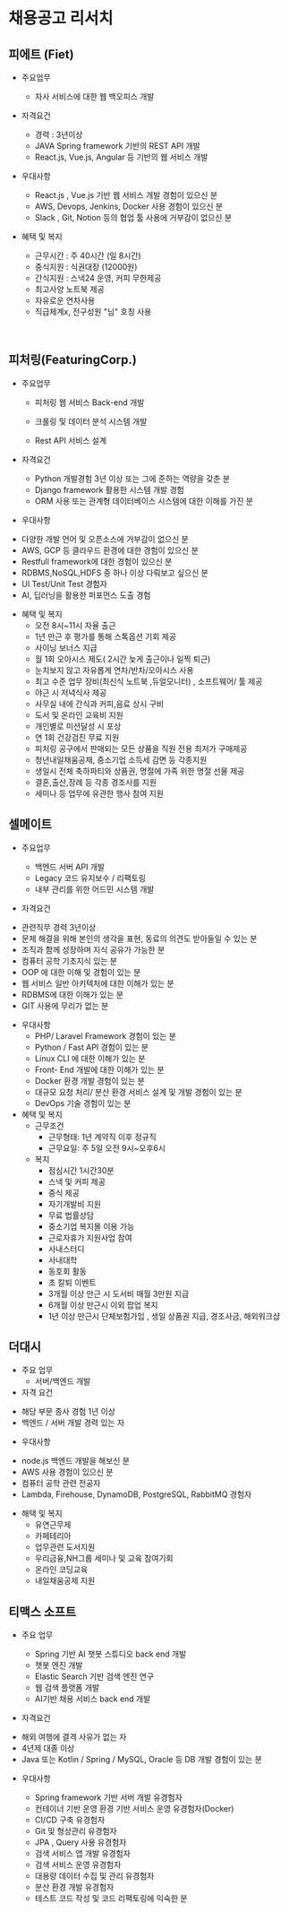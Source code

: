 # 채용공고 리서치

### 

## 피에트 (Fiet)

* 주요업무
  - 자사 서비스에 대한 웹 백오피스 개발

* 자격요건
  - 경력 : 3년이상
  - JAVA Spring framework 기반의 REST API 개발
  - React.js, Vue.js, Angular 등 기반의 웹 서비스 개발

* 우대사항
  - React.js , Vue.js 기반 웹 서비스 개발 경험이 있으신 분
  - AWS, Devops, Jenkins, Docker 사용 경험이 있으신 분
  - Slack , Git, Notion 등의 협업 툴 사용에 거부감이 없으신 분

* 혜택 및 복지
  - 근무시간 : 주 40시간 (일 8시간)
  - 중식지원 : 식권대장 (12000원)
  - 간식지원 : 스낵24 운영, 커피 무한제공
  - 최고사양 노트북 제공
  - 자유로운 연차사용 
  - 직급체계x, 전구성원 "님" 호칭 사용

​          

 ## 피처링(FeaturingCorp.)

* 주요업무 

  - 피처링 웹 서비스 Back-end 개발

  - 크롤링 및 데이터 분석 시스템 개발

  - Rest API 서비스 설계

    

* 자격요건
  - Python 개발경험 3년 이상 또는 그에 준하는 역량을 갖춘 분
  - Django framework 활용한 시스템 개발 경험
  - ORM 사용 또는 관계형 데이터베이스 시스템에 대한 이해를 가진 분
*  우대사항
  - 다양한 개발 언어 및 오픈소스에 거부감이 없으신 분
  - AWS, GCP 등 클라우드 환경에 대한 경험이 있으신 분
  - Restfull framework에 대한 경험이 있으신 분
  - RDBMS,NoSQL,HDFS 중 하나 이상 다뤄보고 싶으신 분
  - UI Test/Unit Test 경험자
  - AI, 딥러닝을 활용한 퍼포먼스 도출 경험
* 혜택 및 복지
  - 오전 8시~11시 자율 출근
  - 1년 만근 후 평가를 통해 스톡옵션 기회 제공
  - 사이닝 보너스 지급
  - 월 1회 오아시스 제도( 2시간 늦게 출근이나 일찍 퇴근)
  - 눈치보지 않고 자유롭게 연차/반차/오아시스 사용
  - 최고 수준 업무 장비(최신식 노트북 ,듀얼모니터) , 소프트웨어/ 툴 제공
  - 야근 시 저녁식사 제공
  - 사무실 내에 간식과 커피,음료 상시 구비
  - 도서 및 온라인 교육비 지원
  - 개인별로 미션달성 시 포상
  - 연 1회 건강검진 무료 지원
  - 피처링 공구에서 판매되는 모든 상품을 직원 전용 최저가 구매제공
  - 청년내일채움공채, 중소기업 소득세 감면 등 각종지원
  - 생일시 전체 축하파티와 상품권, 명절에 가족 위한 명절 선물 제공
  - 결혼,출산,장례 등 각종 경조사를 지원
  - 세미나 등 업무에 유관한 행사 참여 지원



## 셀메이트 



* 주요업무
  - 백엔드 서버 API 개발
  - Legacy 코드 유지보수 / 리팩토링
  - 내부 관리를 위한 어드민 시스템 개발  

*  자격요건
  - 관련직무 경력 3년이상
  - 문제 해결을 위해 본인의 생각을 표현, 동료의 의견도 받아들일 수 있는 분
  - 조직과 함께 성장하며 지식 공유가 가능한 분
  - 컴퓨터 공학 기초지식 있는 분
  - OOP 에 대한 이해 및 경험이 있는 분
  - 웹 서비스 일반 아키텍처에 대한 이해가 있는 분
  - RDBMS에 대한 이해가 있는 분
  - GIT 사용에 무리가 없는 분
* 우대사항
  - PHP/ Laravel Framework 경험이 있는 분
  - Python / Fast API 경험이 있는 분
  - Linux CLI 에 대한 이해가 있는 분
  - Front- End 개발에 대한 이해가 있는 분
  - Docker 환경 개발 경험이 있는 분
  - 대규모 요청 처리/ 분산 환경 서비스 설계 및 개발 경험이 있는 분
  - DevOps 기술 경험이 있는 분
* 혜택 및 복지
  - 근무조건
    - 근무형태: 1년 계약직 이후 정규직
    - 근무요일: 주 5일 오전 9시~오후6시
  - 복지
    - 점심시간 1시간30분
    - 스낵 및 커피 제공
    - 중식 제공
    - 자기개발비 지원
    - 무료 법률상담
    - 중소기업 복지몰 이용 가능
    - 근로자휴가 지원사업 참여
    - 사내스터디
    - 사내대학
    - 동호회 활동
    - 초 칼퇴 이벤트
    - 3개월 이상 만근 시 도서비 매월 3만원 지급
    - 6개월 이상 만근시 이외 팝업 복지
    - 1년 이상 만근시 단체보험가입 , 생일 상품권 지급, 경조사금, 해외워크샵

## 더대시 



* 주요 업무
  - 서버/백엔드 개발
*  자격 요건
  - 해당 부문 종사 경험 1년 이상
  - 백엔드 / 서버 개발 경력 있는 자
*  우대사항
  - node.js 백엔드 개발을 해보신 분
  - AWS 사용 경험이 있으신 분
  - 컴퓨터 공학 관련 전공자
  - Lambda, Firehouse, DynamoDB, PostgreSQL, RabbitMQ 경험자
* 해택 및 복지
  - 유연근무제
  - 카페테리아
  - 업무관련 도서지원
  - 우리금융,NH그룹 세미나 및 교육 참여기회
  - 온라인 코딩교육 
  - 내일채움공제 지원



## 티맥스 소프트 

* 주요 업무 

  - Spring 기반 AI 챗봇 스튜디오 back end 개발
  - 챗봇 엔진 개발
  - Elastic Search 기반 검색 엔진 연구
  - 웹 검색 플랫폼 개발
  - AI기반 채용 서비스 back end 개발

*  자격요건

  - 해외 여행에 결격 사유가 없는 자
  - 4년제 대졸 이상
  - Java 또는 Kotlin / Spring / MySQL, Oracle 등 DB 개발 경험이 있는 분

* 우대사항

  - Spring framework 기반 서버 개발 유경험자
  - 컨테이너 기반 운영 환경 기반 서비스 운영 유경험자(Docker)
  - CI/CD 구축 유경험자
  - Git 및 형상관리 유경험자
  - JPA , Query 사용 유경험자
  - 검색 서비스 앱 개발 유경험자
  - 검색 서비스 운영 유경험자
  - 대용량 데이터 수집 및 관리 유경험자
  - 분산 환경 개발 유경험자
  - 테스트 코드 작성 및 코드 리팩토링에 익숙한 분